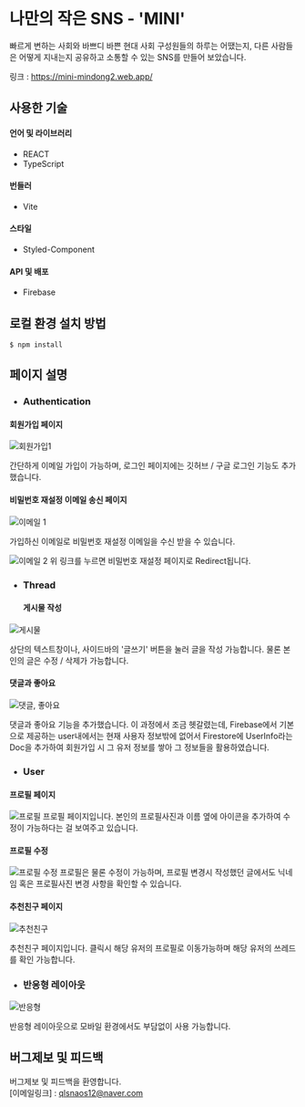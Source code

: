 # 나만의 작은 SNS - 'MINI'

빠르게 변하는 사회와 바쁘디 바쁜 현대 사회 구성원들의 하루는 어땠는지, 
다른 사람들은 어떻게 지내는지 공유하고 소통할 수 있는 SNS를 만들어 보았습니다.

링크 : https://mini-mindong2.web.app/

      
## 사용한 기술
#### 언어 및 라이브러리
- REACT
- TypeScript
#### 번들러
- Vite
#### 스타일
- Styled-Component
#### API 및 배포
- Firebase

      
## 로컬 환경 설치 방법

```
$ npm install
```

      
## 페이지 설명

- ### Authentication

#### 회원가입 페이지
![회원가입1](https://github.com/mindong2/MINI/assets/73930706/c86b5bad-fc73-4d93-accd-b3038de0f2e3)
 
간단하게 이메일 가입이 가능하며, 로그인 페이지에는 깃허브 / 구글 로그인 기능도 추가했습니다.   
   

#### 비밀번호 재설정 이메일 송신 페이지
![이메일 1](https://github.com/mindong2/MINI/assets/73930706/54903f7a-f73a-46a1-8014-c8738291e73d)

      
가입하신 이메일로 비밀번호 재설정 이메일을 수신 받을 수 있습니다.

      
![이메일 2](https://github.com/mindong2/MINI/assets/73930706/ae1b8d61-8183-4f6b-a9ed-91f67111737a)
위 링크를 누르면 비밀번호 재설정 페이지로 Redirect됩니다.

- ### Thread
     
  #### 게시물 작성
    
![게시물](https://github.com/mindong2/MINI/assets/73930706/ab4643b4-71bb-4a37-885f-73175b29964f)

  상단의 텍스트창이나, 사이드바의 '글쓰기' 버튼을 눌러 글을 작성 가능합니다.
  물론 본인의 글은 수정 / 삭제가 가능합니다.


  #### 댓글과 좋아요

![댓글, 좋아요](https://github.com/mindong2/MINI/assets/73930706/6c17012d-9653-4aef-b2ac-fb900ad35e40)

댓글과 좋아요 기능을 추가했습니다.
이 과정에서 조금 헷갈렸는데, Firebase에서 기본으로 제공하는 user내에서는 현재 사용자 정보밖에 없어서 Firestore에 UserInfo라는 Doc을 추가하여 회원가입 시 그 유저 정보를 쌓아 그 정보들을 활용하였습니다.

- ### User
#### 프로필 페이지

![프로필](https://github.com/mindong2/MINI/assets/73930706/273cfd1e-254a-4386-8cce-cb383f955d08)
프로필 페이지입니다.
본인의 프로필사진과 이름 옆에 아이콘을 추가하여 수정이 가능하다는 걸 보여주고 있습니다.


#### 프로필 수정
   
   ![프로필 수정](https://github.com/mindong2/MINI/assets/73930706/7d58e63c-4579-49d3-9b4b-f1c08568d2cb)
프로필은 물론 수정이 가능하며, 프로필 변경시 작성했던 글에서도 닉네임 혹은 프로필사진 변경 사항을 확인할 수 있습니다.
   
#### 추천친구 페이지

![추천친구](https://github.com/mindong2/MINI/assets/73930706/45e7c604-3add-448c-9957-1b545c3fdd4e)

추천친구 페이지입니다.
클릭시 해당 유저의 프로필로 이동가능하며 해당 유저의 쓰레드를 확인 가능합니다.



- ### 반응형 레이아웃

![반응형](https://github.com/mindong2/MINI/assets/73930706/7c6a3bf6-7bf2-4e75-8c87-2649898f69e3)

반응형 레이아웃으로 모바일 환경에서도 부담없이 사용 가능합니다.

    
## 버그제보 및 피드백 
버그제보 및 피드백을 환영합니다.   
[이메일링크] : qlsnaos12@naver.com
